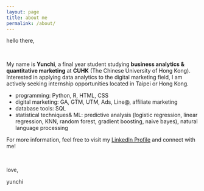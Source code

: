 ```yaml
---
layout: page
title: about me
permalink: /about/
---
```

hello there, 

<br/>

My name is **Yunchi**, a final year student studying **business analytics & quantitative marketing** at **CUHK** (The Chinese University of Hong Kong). Interested in applying data analytics to the digital marketing field, I am actively seeking internship opportunities located in Taipei or Hong Kong.

- programming: Python, R, HTML, CSS
- digital marketing: GA, GTM, UTM, Ads, Line@, affiliate marketing
- database tools: SQL
- statistical techniques& ML:  predictive analysis (logistic regression, linear regression, KNN, random forest, gradient boosting, naive bayes), natural language processing

For more information, feel free to visit my [LinkedIn Profile](https://www.linkedin.com/in/yunchipang/) and connect with me!

<br/>

love,

yunchi


[jekyll-organization]: https://github.com/jekyll
